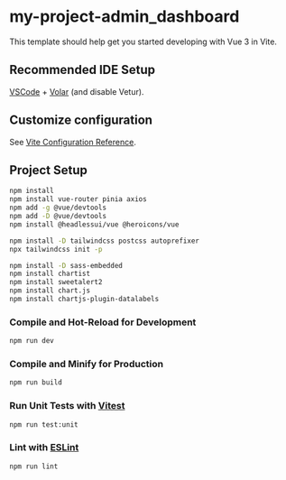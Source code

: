 # my-project-admin_dashboard

This template should help get you started developing with Vue 3 in Vite.

## Recommended IDE Setup

[VSCode](https://code.visualstudio.com/) + [Volar](https://marketplace.visualstudio.com/items?itemName=Vue.volar) (and disable Vetur).

## Customize configuration

See [Vite Configuration Reference](https://vite.dev/config/).

## Project Setup

```sh
npm install
npm install vue-router pinia axios
npm add -g @vue/devtools
npm add -D @vue/devtools
npm install @headlessui/vue @heroicons/vue

npm install -D tailwindcss postcss autoprefixer
npx tailwindcss init -p

npm install -D sass-embedded
npm install chartist
npm install sweetalert2
npm install chart.js
npm install chartjs-plugin-datalabels

```

### Compile and Hot-Reload for Development

```sh
npm run dev
```

### Compile and Minify for Production

```sh
npm run build
```

### Run Unit Tests with [Vitest](https://vitest.dev/)

```sh
npm run test:unit
```

### Lint with [ESLint](https://eslint.org/)

```sh
npm run lint
```
